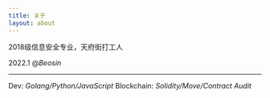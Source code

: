 ```yaml
---
title: 关于
layout: about
---
```




2018级信息安全专业，天府街打工人

2022.1 @*Beosin*

------

Dev: *Golang/Python/JavaScript*
Blockchain: *Solidity/Move/Contract Audit*
<!-- Game: *LoL/Minecraft* -->


